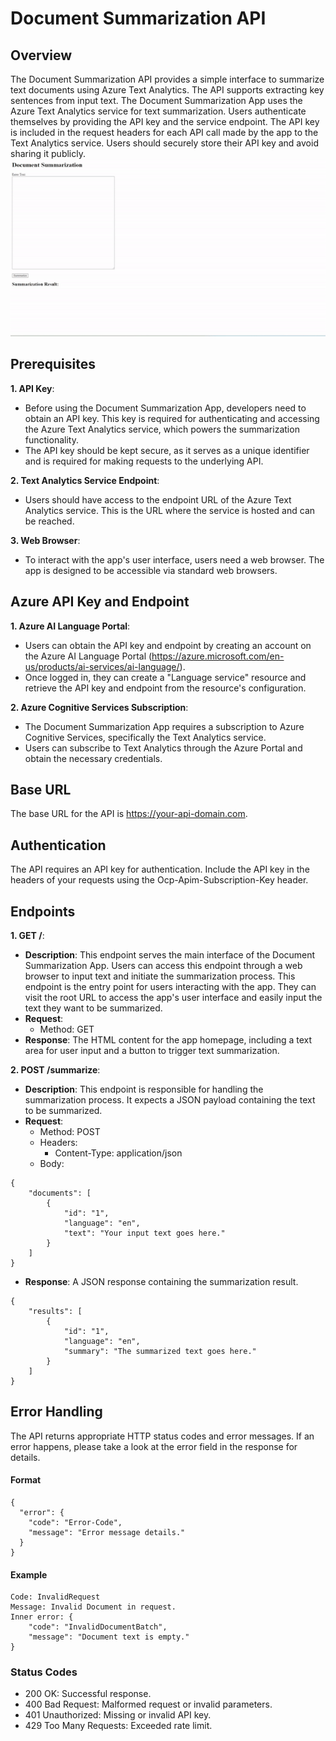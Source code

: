 # Document Summarization API

## Overview
The Document Summarization API provides a simple interface to summarize text documents using Azure Text Analytics. The API supports extracting key sentences from input text. The Document Summarization App uses the Azure Text Analytics service for text summarization. Users authenticate themselves by providing the API key and the service endpoint. The API key is included in the request headers for each API call made by the app to the Text Analytics service. Users should securely store their API key and avoid sharing it publicly.
![](demo.gif)

## Prerequisites
**1. API Key**:
- Before using the Document Summarization App, developers need to obtain an API key. This key is required for authenticating and accessing the Azure Text Analytics service, which powers the summarization functionality.
- The API key should be kept secure, as it serves as a unique identifier and is required for making requests to the underlying API.

**2. Text Analytics Service Endpoint**:
- Users should have access to the endpoint URL of the Azure Text Analytics service. This is the URL where the service is hosted and can be reached.

**3. Web Browser**:
- To interact with the app's user interface, users need a web browser. The app is designed to be accessible via standard web browsers.

## Azure API Key and Endpoint
**1. Azure AI Language Portal**:
- Users can obtain the API key and endpoint by creating an account on the Azure AI Language Portal (https://azure.microsoft.com/en-us/products/ai-services/ai-language/).
- Once logged in, they can create a "Language service" resource and retrieve the API key and endpoint from the resource's configuration.

**2. Azure Cognitive Services Subscription**:
- The Document Summarization App requires a subscription to Azure Cognitive Services, specifically the Text Analytics service.
- Users can subscribe to Text Analytics through the Azure Portal and obtain the necessary credentials.

## Base URL
The base URL for the API is https://your-api-domain.com.

## Authentication
The API requires an API key for authentication. Include the API key in the headers of your requests using the Ocp-Apim-Subscription-Key header.

## Endpoints
**1. GET /**:
- **Description**: This endpoint serves the main interface of the Document Summarization App. Users can access this endpoint through a web browser to input text and initiate the summarization process. This endpoint is the entry point for users interacting with the app. They can visit the root URL to access the app's user interface and easily input the text they want to be summarized.
- **Request**:
  - Method: GET
- **Response**: The HTML content for the app homepage, including a text area for user input and a button to trigger text summarization.

**2. POST /summarize**:
- **Description**: This endpoint is responsible for handling the summarization process. It expects a JSON payload containing the text to be summarized.
- **Request**:
  - Method: POST
  - Headers:
    - Content-Type: application/json
  - Body:
```
{
    "documents": [
        {
            "id": "1",
            "language": "en",
            "text": "Your input text goes here."
        }
    ]
}
```
- **Response**: A JSON response containing the summarization result.
```
{
    "results": [
        {
            "id": "1",
            "language": "en",
            "summary": "The summarized text goes here."
        }
    ]
}
```
## Error Handling
The API returns appropriate HTTP status codes and error messages. If an error happens, please take a look at the error field in the response for details.
#### Format
```
{
  "error": {
    "code": "Error-Code",
    "message": "Error message details."
  }
}
```
#### Example
```
Code: InvalidRequest
Message: Invalid Document in request.
Inner error: {
    "code": "InvalidDocumentBatch",
    "message": "Document text is empty."
}
```

### Status Codes
- 200 OK: Successful response.
- 400 Bad Request: Malformed request or invalid parameters.
- 401 Unauthorized: Missing or invalid API key.
- 429 Too Many Requests: Exceeded rate limit.
